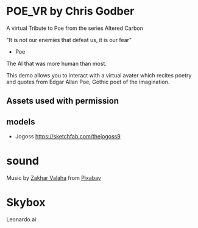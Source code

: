 # POE_VR by Chris Godber
A virtual Tribute to Poe from the series Altered Carbon

"It is not our enemies that defeat us, it is our fear"
- Poe

The AI that was more human than most. 

This demo allows you to interact with a virtual avater which recites poetry and quotes from Edgar Allan Poe,
Gothic poet of the imagination. 

## Assets used with permission

## models
- Jogoss
https://sketchfab.com/thejogoss9

# sound 
Music by <a href="https://pixabay.com/users/daddy_s_music-22836301/?utm_source=link-attribution&utm_medium=referral&utm_campaign=music&utm_content=191271">Zakhar Valaha</a> from <a href="https://pixabay.com//?utm_source=link-attribution&utm_medium=referral&utm_campaign=music&utm_content=191271">Pixabay</a>

# Skybox
Leonardo.ai